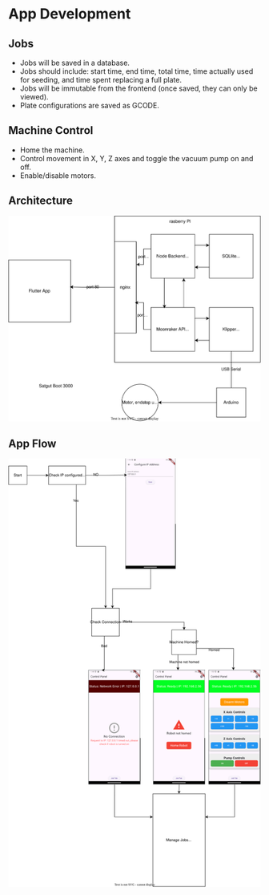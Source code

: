 # App Development

## Jobs
  - Jobs will be saved in a database.
  - Jobs should include: start time, end time, total time, time actually used for seeding, and time spent replacing a full plate.
  - Jobs will be immutable from the frontend (once saved, they can only be viewed).
  - Plate configurations are saved as GCODE.

## Machine Control
  - Home the machine.
  - Control movement in X, Y, Z axes and toggle the vacuum pump on and off.
  - Enable/disable motors.

## Architecture
![alt text](/images/Architecture.svg)

## App Flow
![alt text](/images/App_Flow.svg)

